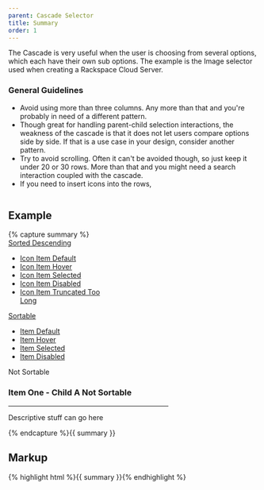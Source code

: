 ```yaml
---
parent: Cascade Selector
title: Summary
order: 1
---
```

<p>The Cascade is very useful when the user is choosing from several options, which each have their own sub options. The example is the Image selector used when creating a Rackspace Cloud Server.</p>
<h3>General Guidelines</h3>
<ul>
  <li>Avoid using more than three columns.  Any more than that and you're probably in need of a different pattern.</li>
  <li>Though great for handling parent-child selection interactions, the weakness of the cascade is that it does not let users compare options side by side.  If that is a use case in your design, consider another pattern.</li>
  <li>Try to avoid scrolling.  Often it can't be avoided though, so just keep it under 20 or 30 rows.  More than that and you might need a search interaction coupled with the cascade.</li>
  <li>If you need to insert icons into the rows, </li>
</ul>
<div style="overflow: hidden;">
  <div class="rs-pull-left" style="margin-right: 2em; width:48em;">
    <h2>Example</h2>
{% capture summary %}<div class="rs-cascade">
  <div class="rs-cascade-column" style="width: 30%">
    <div class="rs-cascade-column-header">
      <a href="#" class="rs-table-sort rs-table-sort-desc">
        <span class="rs-table-sort-text">Sorted Descending</span>
        <span class="rs-table-sort-indicator"></span>
      </a>
    </div>
    <div class="rs-cascade-column-content">
      <ul class="rs-cascade-list">
        <li class="rs-cascade-list-item">
          <a href="#item-one-child" class="rs-cascade-list-item-content">
            <i class="rs-icon rs-icon-servers"></i>
            <i class="rs-cascade-arrow"></i>
            <div class="rs-cascade-list-item-label">Icon Item Default</div>
          </a>
        </li>
        <li class="rs-cascade-list-item hover">
          <a href="#item-two-child" class="rs-cascade-list-item-content">
            <i class="rs-icon rs-icon-servers"></i>
            <i class="rs-cascade-arrow"></i>
            <div class="rs-cascade-list-item-label">Icon Item Hover</div>
          </a>
        </li>
        <li class="rs-cascade-list-item selected">
          <a href="#item-two-child" class="rs-cascade-list-item-content">
            <i class="rs-icon rs-icon-servers"></i>
            <i class="rs-cascade-arrow"></i>
            <div class="rs-cascade-list-item-label">Icon Item Selected</div>
          </a>
        </li>
        <li class="rs-cascade-list-item disabled">
          <a href="#item-two-child" class="rs-cascade-list-item-content">
            <i class="rs-icon rs-icon-servers"></i>
            <i class="rs-cascade-arrow"></i>
            <div class="rs-cascade-list-item-label">Icon Item Disabled</div>
          </a>
        </li>
        <li class="rs-cascade-list-item">
          <a href="#item-two-child" class="rs-cascade-list-item-content">
            <i class="rs-icon rs-icon-servers"></i>
            <i class="rs-cascade-arrow"></i>
            <div class="rs-cascade-list-item-label">Icon Item Truncated Too Long</div>
          </a>
        </li>
      </ul>
    </div>
  </div>
  <div class="rs-cascade-column" style="width: 22%">
    <div class="rs-cascade-column-header">
      <a href="#" class="rs-table-sort hover">
        <span class="rs-table-sort-text">Sortable</span>
        <span class="rs-table-sort-indicator"></span>
      </a>
    </div>
    <div class="rs-cascade-column-content" id="item-one-child">
      <ul class="rs-cascade-list">
        <li class="rs-cascade-list-item ">
          <a href="#item-one-child-a-details" class="rs-cascade-list-item-content">
            <i class="rs-cascade-arrow"></i>
            <div class="rs-cascade-list-item-label">Item Default</div>
          </a>
        </li>
        <li class="rs-cascade-list-item hover">
          <a href="#item-one-child-b-details" class="rs-cascade-list-item-content">
            <i class="rs-cascade-arrow"></i>
            <div class="rs-cascade-list-item-label">Item Hover</div>
          </a>
        </li>
        <li class="rs-cascade-list-item selected">
          <a href="#item-one-child-b-details" class="rs-cascade-list-item-content">
            <i class="rs-cascade-arrow"></i>
            <div class="rs-cascade-list-item-label">Item Selected</div>
          </a>
        </li>
        <li class="rs-cascade-list-item disabled">
          <a href="#item-one-child-b-details" class="rs-cascade-list-item-content">
            <i class="rs-cascade-arrow"></i>
            <div class="rs-cascade-list-item-label">Item Disabled</div>
          </a>
        </li>
      </ul>
    </div>
  </div>
  <div class="rs-cascade-column" style="width: 48%">
    <div class="rs-cascade-column-header">Not Sortable</div>
    <div class="rs-cascade-column-content" id="item-one-child-a-details">
      <div class="rs-inner">
        <h3>Item One - Child A Not Sortable</h3>
        <hr>
        <p>Descriptive stuff can go here</p>
      </div>
    </div>
  </div>
</div>{% endcapture %}{{ summary }}
  </div>
  <div class="rs-pull-left">
    <h2>Markup</h2>
    {% highlight html %}{{ summary }}{% endhighlight %}
  </div>
</div>